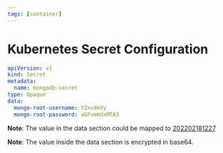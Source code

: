 ```yaml
---
tags: [container]
---
```


# Kubernetes Secret Configuration

```yaml
apiVersion: v1
kind: Secret
metadata:
  name: mongodb-secret
type: Opaque
data:
  mongo-root-username: Y2xvdmVy
  mongo-root-password: aGFuemUxMTA3
```

**Note**: The value in the data section could be mapped to [202202181227](202202181227.md)

**Note**: The value inside the data section is encrypted in base64.